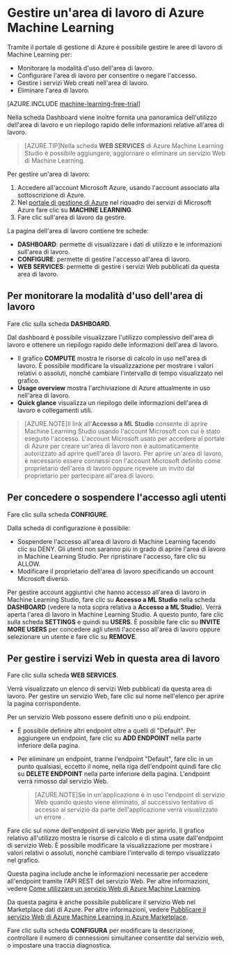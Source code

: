<properties
	pageTitle="Gestire un'area di lavoro di Machine Learning | Microsoft Azure"
	description="Gestione dell'accesso alle aree di lavoro di Azure Machine Learning e distribuzione e gestione dei servizi Web API ML"
	services="machine-learning"
	documentationCenter=""
	authors="garyericson"
	manager="paulettm"
	editor="cgronlun"/>

<tags
	ms.service="machine-learning"
	ms.workload="data-services"
	ms.tgt_pltfrm="na"
	ms.devlang="na"
	ms.topic="article"
	ms.date="10/15/2015"
	ms.author="garye"/>


# Gestire un'area di lavoro di Azure Machine Learning
Tramite il portale di gestione di Azure è possibile gestire le aree di lavoro di Machine Learning per:

- Monitorare la modalità d'uso dell'area di lavoro.
- Configurare l'area di lavoro per consentire o negare l'accesso.
- Gestire i servizi Web creati nell'area di lavoro.
- Eliminare l'area di lavoro.

[AZURE.INCLUDE [machine-learning-free-trial](../../includes/machine-learning-free-trial.md)]

Nella scheda Dashboard viene inoltre fornita una panoramica dell'utilizzo dell'area di lavoro e un riepilogo rapido delle informazioni relative all'area di lavoro.

> [AZURE.TIP]Nella scheda **WEB SERVICES** di Azure Machine Learning Studio è possibile aggiungere, aggiornare o eliminare un servizio Web di Machine Learning.

Per gestire un'area di lavoro:

1.	Accedere all'account Microsoft Azure, usando l'account associato alla sottoscrizione di Azure.
2.	Nel [portale di gestione di Azure](https://manage.windowsazure.com/) nel riquadro dei servizi di Microsoft Azure fare clic su **MACHINE LEARNING**.
3.	Fare clic sull'area di lavoro da gestire.

La pagina dell'area di lavoro contiene tre schede:

- **DASHBOARD**: permette di visualizzare i dati di utilizzo e le informazioni sull'area di lavoro.
- **CONFIGURE**: permette di gestire l'accesso all'area di lavoro.
- **WEB SERVICES**: permette di gestire i servizi Web pubblicati da questa area di lavoro.


## Per monitorare la modalità d'uso dell'area di lavoro

Fare clic sulla scheda **DASHBOARD**.

Dal dashboard è possibile visualizzare l'utilizzo complessivo dell'area di lavoro e ottenere un riepilogo rapido delle informazioni dell'area di lavoro.

- Il grafico **COMPUTE** mostra le risorse di calcolo in uso nell'area di lavoro. È possibile modificare la visualizzazione per mostrare i valori relativi o assoluti, nonché cambiare l'intervallo di tempo visualizzato nel grafico.
- **Usage overview** mostra l'archiviazione di Azure attualmente in uso nell'area di lavoro.
- **Quick glance** visualizza un riepilogo delle informazioni dell'area di lavoro e collegamenti utili.

> [AZURE.NOTE]Il link all’**Accesso a ML Studio** consente di aprire Machine Learning Studio usando l'account Microsoft con cui è stato eseguito l'accesso. L'account Microsoft usato per accedere al portale di Azure per creare un'area di lavoro non è automaticamente autorizzato ad aprire quell'area di lavoro. Per aprire un'area di lavoro, è necessario essere connessi con l'account Microsoft definito come proprietario dell'area di lavoro oppure ricevere un invito dal proprietario per partecipare all'area di lavoro.


## Per concedere o sospendere l'accesso agli utenti ##

Fare clic sulla scheda **CONFIGURE**.

Dalla scheda di configurazione è possibile:

- Sospendere l'accesso all'area di lavoro di Machine Learning facendo clic su DENY. Gli utenti non saranno più in grado di aprire l'area di lavoro in Machine Learning Studio. Per ripristinare l'accesso, fare clic su ALLOW.
- Modificare il proprietario dell'area di lavoro specificando un account Microsoft diverso.

Per gestire account aggiuntivi che hanno accesso all'area di lavoro in Machine Learning Studio, fare clic su **Accesso a ML Studio** nella scheda **DASHBOARD** (vedere la nota sopra relativa a **Accesso a ML Studio**). Verrà aperta l'area di lavoro in Machine Learning Studio. A questo punto, fare clic sulla scheda **SETTINGS** e quindi su **USERS**. È possibile fare clic su **INVITE MORE USERS** per concedere agli utenti l'accesso all'area di lavoro oppure selezionare un utente e fare clic su **REMOVE**.


## Per gestire i servizi Web in questa area di lavoro

Fare clic sulla scheda **WEB SERVICES**.

Verrà visualizzato un elenco di servizi Web pubblicati da questa area di lavoro. Per gestire un servizio Web, fare clic sul nome nell'elenco per aprire la pagina corrispondente.

Per un servizio Web possono essere definiti uno o più endpoint.

- È possibile definire altri endpoint oltre a quelli di "Default". Per aggiungere un endpoint, fare clic su **ADD ENDPOINT** nella parte inferiore della pagina.

- Per eliminare un endpoint, tranne l'endpoint "Default", fare clic in un punto qualsiasi, eccetto il nome, nella riga dell'endpoint quindi fare clic su **DELETE ENDPOINT** nella parte inferiore della pagina. L'endpoint verrà rimosso dal servizio Web.

    > [AZURE.NOTE]Se in un'applicazione è in uso l'endpoint di servizio Web quando questo viene eliminato, al successivo tentativo di accesso al servizio da parte dell'applicazione verrà visualizzato un errore .

Fare clic sul nome dell'endpoint di servizio Web per aprirlo. Il grafico relativo all'utilizzo mostra le risorse di calcolo e di stima usate dall'endpoint di servizio Web. È possibile modificare la visualizzazione per mostrare i valori relativi o assoluti, nonché cambiare l'intervallo di tempo visualizzato nel grafico.

Questa pagina include anche le informazioni necessarie per accedere all'endpoint tramite l'API REST del servizio Web. Per altre informazioni, vedere [Come utilizzare un servizio Web di Azure Machine Learning][consume].

Da questa pagina è anche possibile pubblicare il servizio Web nel Marketplace dati di Azure. Per altre informazioni, vedere [Pubblicare il servizio Web di Azure Machine Learning in Azure Marketplace][marketplace].

Fare clic sulla scheda **CONFIGURA** per modificare la descrizione, controllare il numero di connessioni simultanee consentite dal servizio web, o impostare una traccia diagnostica.

[consume]: machine-learning-consume-web-services.md
[marketplace]: machine-learning-publish-web-service-to-azure-marketplace.md

<!---HONumber=Oct15_HO4-->